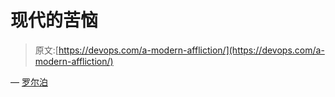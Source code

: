 # 现代的苦恼

> 原文:[https://devops.com/a-modern-affliction/](https://devops.com/a-modern-affliction/)

— [罗尔泊](https://devops.com/author/breselman/)